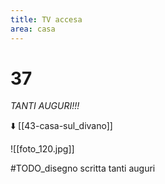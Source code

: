 ```yaml
---
title: TV accesa
area: casa
---
```

# 37
_TANTI AUGURI!!!_

⬇️ [[43-casa-sul_divano]]

![[foto_120.jpg]]

#TODO_disegno scritta tanti auguri